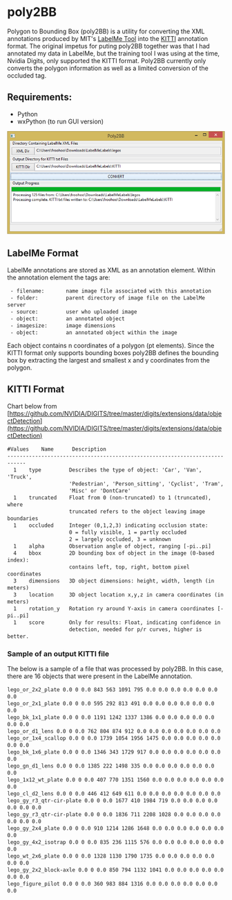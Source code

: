 # poly2BB

Polygon to Bounding Box (poly2BB) is a utility for converting the XML annotations produced by MIT's [LabelMe Tool](http://labelme.csail.mit.edu "MIT Label Me") into the [KITTI](http://www.cvlibs.net/datasets/kitti/index.php "Karlsruhe Institute") annotation format. The original impetus for puting poly2BB together was that I had annotated my data in LabelMe, but the training tool I was using at the time, Nvidia Digits, only supported the KITTI format. Poly2BB currently only converts the polygon information as well as a limited conversion of the occluded tag.

## Requirements:
- Python
- wxPython (to run GUI version)

![screenshot](poly2BB.png)

## LabelMe Format

LabelMe annotations are stored as XML as an annotation element.  Within the annotation element the tags are:
```
 - filename:       name image file associated with this annotation
 - folder:         parent directory of image file on the LabelMe server
 - source:         user who uploaded image
 - object:         an annotated object
 - imagesize:      image dimensions
 - object:         an annotated object within the image
```
 Each object contains n coordinates of a polygon (pt elements). Since the KITTI format only supports bounding boxes poly2BB defines the bounding box by extracting the largest and smallest x and y coordinates from the polygon. 

 ## KITTI Format
 Chart below from [https://github.com/NVIDIA/DIGITS/tree/master/digits/extensions/data/objectDetection](https://github.com/NVIDIA/DIGITS/tree/master/digits/extensions/data/objectDetection)
 ```
 #Values    Name      Description
----------------------------------------------------------------------------
   1    type         Describes the type of object: 'Car', 'Van', 'Truck',
                     'Pedestrian', 'Person_sitting', 'Cyclist', 'Tram',
                     'Misc' or 'DontCare'
   1    truncated    Float from 0 (non-truncated) to 1 (truncated), where
                     truncated refers to the object leaving image boundaries
   1    occluded     Integer (0,1,2,3) indicating occlusion state:
                     0 = fully visible, 1 = partly occluded
                     2 = largely occluded, 3 = unknown
   1    alpha        Observation angle of object, ranging [-pi..pi]
   4    bbox         2D bounding box of object in the image (0-based index):
                     contains left, top, right, bottom pixel coordinates
   3    dimensions   3D object dimensions: height, width, length (in meters)
   3    location     3D object location x,y,z in camera coordinates (in meters)
   1    rotation_y   Rotation ry around Y-axis in camera coordinates [-pi..pi]
   1    score        Only for results: Float, indicating confidence in
                     detection, needed for p/r curves, higher is better.
```
 ### Sample of an output KITTI file

The below is a sample of a file that was processed by poly2BB. In this case, there are 16 objects that were present in the LabelMe  annotation.

 ```
lego_or_2x2_plate 0.0 0 0.0 843 563 1091 795 0.0 0.0 0.0 0.0 0.0 0.0 0.0 
lego_or_2x1_plate 0.0 0 0.0 595 292 813 491 0.0 0.0 0.0 0.0 0.0 0.0 0.0 
lego_bk_1x1_plate 0.0 0 0.0 1191 1242 1337 1386 0.0 0.0 0.0 0.0 0.0 0.0 0.0 
lego_or_d1_lens 0.0 0 0.0 762 804 874 912 0.0 0.0 0.0 0.0 0.0 0.0 0.0 
lego_or_1x4_scallop 0.0 0 0.0 1739 1054 1956 1475 0.0 0.0 0.0 0.0 0.0 0.0 0.0 
lego_bk_1x6_plate 0.0 0 0.0 1346 343 1729 917 0.0 0.0 0.0 0.0 0.0 0.0 0.0 
lego_gn_d1_lens 0.0 0 0.0 1385 222 1498 335 0.0 0.0 0.0 0.0 0.0 0.0 0.0 
lego_1x12_wt_plate 0.0 0 0.0 407 770 1351 1560 0.0 0.0 0.0 0.0 0.0 0.0 0.0 
lego_cl_d2_lens 0.0 0 0.0 446 412 649 611 0.0 0.0 0.0 0.0 0.0 0.0 0.0 
lego_gy_r3_qtr-cir-plate 0.0 0 0.0 1677 410 1984 719 0.0 0.0 0.0 0.0 0.0 0.0 0.0 
lego_gy_r3_qtr-cir-plate 0.0 0 0.0 1836 711 2208 1028 0.0 0.0 0.0 0.0 0.0 0.0 0.0 
lego_gy_2x4_plate 0.0 0 0.0 910 1214 1286 1648 0.0 0.0 0.0 0.0 0.0 0.0 0.0 
lego_gy_4x2_isotrap 0.0 0 0.0 835 236 1115 576 0.0 0.0 0.0 0.0 0.0 0.0 0.0 
lego_wt_2x6_plate 0.0 0 0.0 1328 1130 1790 1735 0.0 0.0 0.0 0.0 0.0 0.0 0.0 
lego_gy_2x2_block-axle 0.0 0 0.0 850 794 1132 1041 0.0 0.0 0.0 0.0 0.0 0.0 0.0 
lego_figure_pilot 0.0 0 0.0 360 983 884 1316 0.0 0.0 0.0 0.0 0.0 0.0 0.0 
```

